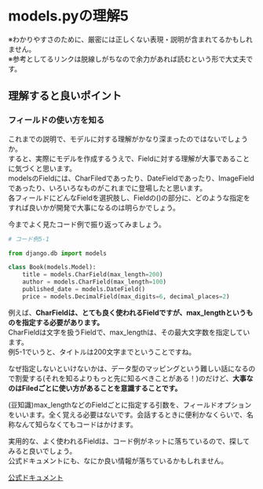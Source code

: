 # models.pyの理解5

※わかりやすさのために、厳密には正しくない表現・説明が含まれてるかもしれません。  
※参考としてるリンクは脱線しがちなので余力があれば読むという形で大丈夫です。

## 理解すると良いポイント

### フィールドの使い方を知る

これまでの説明で、モデルに対する理解がかなり深まったのではないでしょうか。  
すると、実際にモデルを作成するうえで、Fieldに対する理解が大事であることに気づくと思います。  
modelsのFieldには、CharFiledであったり、DateFieldであったり、ImageFieldであったり、いろいろなものがこれまでに登場したと思います。  
各フィールドにどんなFieldを選択肢し、Fieldの()の部分に、どのような指定をすれば良いかが開発で大事になるのは明らかでしょう。

今までよく見たコード例で振り返ってみましょう。

```python
# コード例5-1

from django.db import models

class Book(models.Model):
    title = models.CharField(max_length=200)
    author = models.CharField(max_length=100)
    published_date = models.DateField()
    price = models.DecimalField(max_digits=6, decimal_places=2)
```

例えば、**CharFieldは、とても良く使われるFieldですが、max_lengthというものを指定する必要があります。**  
CharFieldは文字を扱うFieldで、max_lengthは、その最大文字数を指定しています。  
例5-1でいうと、タイトルは200文字までということですね。  

なぜ指定しないといけないかは、データ型のマッピングという難しい話になるので割愛する(それを知るよりもっと先に知るべきことがある！)のだけど、**大事なのはFiledごとに使い方があることを意識することです。**

(豆知識)max_lengthなどのFieldごとに指定する引数を、フィールドオプションをいいます。全く覚える必要はないです。会話するときに便利かなくらいで、名称なんて知らなくてもコードはかけます。

実用的な、よく使われるFieldは、コード例がネットに落ちているので、探してみると良いでしょう。  
公式ドキュメントにも、なにか良い情報が落ちているかもしれません。

[公式ドキュメント](https://docs.djangoproject.com/ja/5.1/ref/models/fields/#django.db.models.CharField)